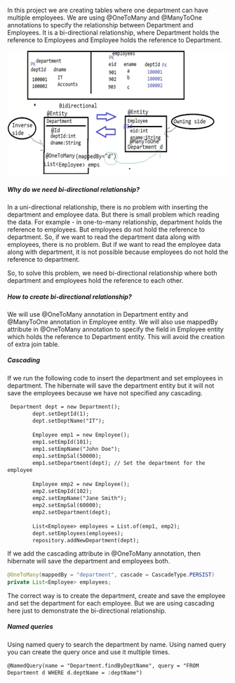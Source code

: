 In this project we are creating tables where one department can have multiple employees.
We are using @OneToMany and @ManyToOne annotations to specify the relationship between Department and Employees.
It is a bi-directional relationship, where Department holds the reference to Employees and Employee holds the reference
to Department.

![img.png](doc/bidirectional.png)

##### Why do we need bi-directional relationship?

In a uni-directional relationship, there is no problem with inserting the department and employee data.
But there is small problem which reading the data.
For example - in one-to-many relationship, department holds the reference to employees. But employees do not hold the
reference to department.
So, if we want to read the department data along with employees, there is no problem.
But if we want to read the employee data along with department, it is not possible because employees do not hold the reference
to department.

So, to solve this problem, we need bi-directional relationship where both department and employees hold the reference to each other.

##### How to create bi-directional relationship?
We will use @OneToMany annotation in Department entity and @ManyToOne annotation in Employee entity.
We will also use mappedBy attribute in @OneToMany annotation to specify the field in Employee entity which holds the reference to Department entity.
This will avoid the creation of extra join table.

##### Cascading

If we run the following code to insert the department and set employees in department. The hibernate will save the department entity
but it will not save the employees because we have not specified any cascading.

```
 Department dept = new Department();
        dept.setDeptId(1);
        dept.setDeptName("IT");

        Employee emp1 = new Employee();
        emp1.setEmpId(101);
        emp1.setEmpName("John Doe");
        emp1.setEmpSal(50000);
        emp1.setDepartment(dept); // Set the department for the employee

        Employee emp2 = new Employee();
        emp2.setEmpId(102);
        emp2.setEmpName("Jane Smith");
        emp2.setEmpSal(60000);
        emp2.setDepartment(dept);

        List<Employee> employees = List.of(emp1, emp2);
        dept.setEmployees(employees);
        repository.addNewDepartment(dept); 
 ```

If we add the cascading attribute in @OneToMany annotation, then hibernate will save the department and employees both.

```java
@OneToMany(mappedBy = "department", cascade = CascadeType.PERSIST)
private List<Employee> employees;
```

The correct way is to create the department, create and save the employee and set the department for each employee.
But we are using cascading here just to demonstrate the bi-directional relationship.

##### Named queries
Using named query to search the department by name. Using named query you can create the query once and use it multiple times.

```
@NamedQuery(name = "Department.findByDeptName", query = "FROM Department d WHERE d.deptName = :deptName")
```
